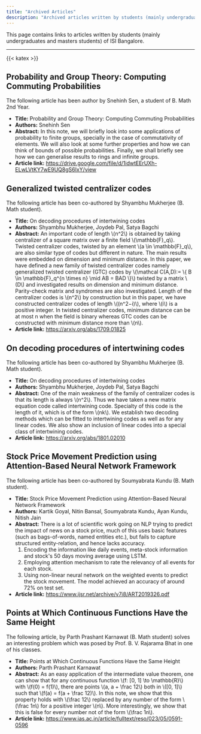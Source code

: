 ```yaml
---
title: "Archived Articles"
description: "Archived articles written by students (mainly undergraduate and graduate) of ISI Bangalore"
---
```


This page contains links to articles written by students (mainly undergraduates and masters students) of ISI Bangalore.

---

{{< katex >}}

## Probability and Group Theory: Computing Commuting Probabilities

The following article has been author by Snehinh Sen, a student of B. Math 2nd Year.

- **Title:** Probability and Group Theory: Computing Commuting Probabilities
- **Authors:** Snehinh Sen
- **Abstract:** In this note, we will briefly look into some applications of probability to finite groups, specially in the case of commutativity of elements. We will also look at some further properties and how we can think of bounds of possible probabilities. Finally, we shall briefly see how we can generalise results to rings and infinite groups.
- **Article link:** https://drive.google.com/file/d/1idwtEErUXh-ELwLVtKY7wE9UQ8gS6IxY/view

## Generalized twisted centralizer codes

The following article has been co-authored by Shyambhu Mukherjee (B. Math student).

- **Title:** On decoding procedures of intertwining codes
- **Authors:** Shyambhu Mukherjee, Joydeb Pal, Satya Bagchi
- **Abstract:** An important code of length \\(n^2\\) is obtained by taking centralizer of a square matrix over a finite field \\(\mathbb{F}\_q\\). Twisted centralizer codes, twisted by an element \\(a \in \mathbb{F}\_q\\), are also similar type of codes but different in nature. The main results were embedded on dimension and minimum distance. In this paper, we have defined a new family of twisted centralizer codes namely generalized twisted centralizer (GTC) codes by \\(\mathcal C(A,D):= \\{ B \in \mathbb{F}\_q^{n \times n} \mid AB = BAD \\}\\) twisted by a matrix \\(D\\) and investigated results on dimension and minimum distance. Parity-check matrix and syndromes are also investigated. Length of the centralizer codes is \\(n^2\\) by construction but in this paper, we have constructed centralizer codes of length \\((n^2−i)\\), where \\(i\\) is a positive integer. In twisted centralizer codes, minimum distance can be at most n when the field is binary whereas GTC codes can be constructed with minimum distance more than \\(n\\).
- **Article link:** https://arxiv.org/abs/1709.01825

## On decoding procedures of intertwining codes

The following article has been co-authored by Shyambhu Mukherjee (B. Math student).

- **Title:** On decoding procedures of intertwining codes
- **Authors:** Shyambhu Mukherjee, Joydeb Pal, Satya Bagchi
- **Abstract:** One of the main weakness of the family of centralizer codes is that its length is always \\(n^2\\). Thus we have taken a new matrix equation code called intertwining code. Specialty of this code is the length of it, which is of the form \\(nk\\). We establish two decoding methods which can be fitted to intertwining codes as well as for any linear codes. We also show an inclusion of linear codes into a special class of intertwining codes.
- **Article link:** https://arxiv.org/abs/1801.02010

## Stock Price Movement Prediction using Attention-Based Neural Network Framework

The following article has been co-authored by Soumyabrata Kundu (B. Math student).

- **Title:** Stock Price Movement Prediction using Attention-Based Neural Network Framework
- **Authors:** Kartik Goyal, Nitin Bansal, Soumyabrata Kundu, Ayan Kundu, Nitish Jain
- **Abstract:** There is a lot of scientific work going on NLP trying to predict the impact of news on a stock price, much of this uses basic features (such as bags-of-words, named entities etc.), but fails to capture structured entity-relation, and hence lacks accuracy.
  1. Encoding the information like daily events, meta-stock information and stock's 50 days moving average using LSTM.
  2. Employing attention mechanism to rate the relevancy of all events for each stock.
  3. Using non-linear neural network on the weighted events to predict the stock movement. The model achieved an accuracy of around 72% on test set.
- **Article link:** https://www.ijsr.net/archive/v7i8/ART2019326.pdf

## Points at Which Continuous Functions Have the Same Height

The following article, by Parth Prashant Karnawat (B. Math student) solves an interesting problem which was posed by Prof. B. V. Rajarama Bhat in one of his classes.

- **Title:** Points at Which Continuous Functions Have the Same Height
- **Authors:** Parth Prashant Karnawat
- **Abstract:** As an easy application of the intermediate value theorem, one can show that for any continuous function \\(f: [0, 1] \to \mathbb{R}\\) with \\(f(0) = f(1)\\), there are points \\(a, a + \frac 12\\) both in \\([0, 1]\\) such that \\(f(a) = f(a + \frac 12)\\). In this note, we show that this property holds with \\(\frac 12\\) replaced by any number of the form \\(\frac 1n\\) for a positive integer \\(n\\). More interestingly, we show that this is false for every number not of the form \\(\frac 1n\\).
- **Article link:** https://www.ias.ac.in/article/fulltext/reso/023/05/0591-0596
